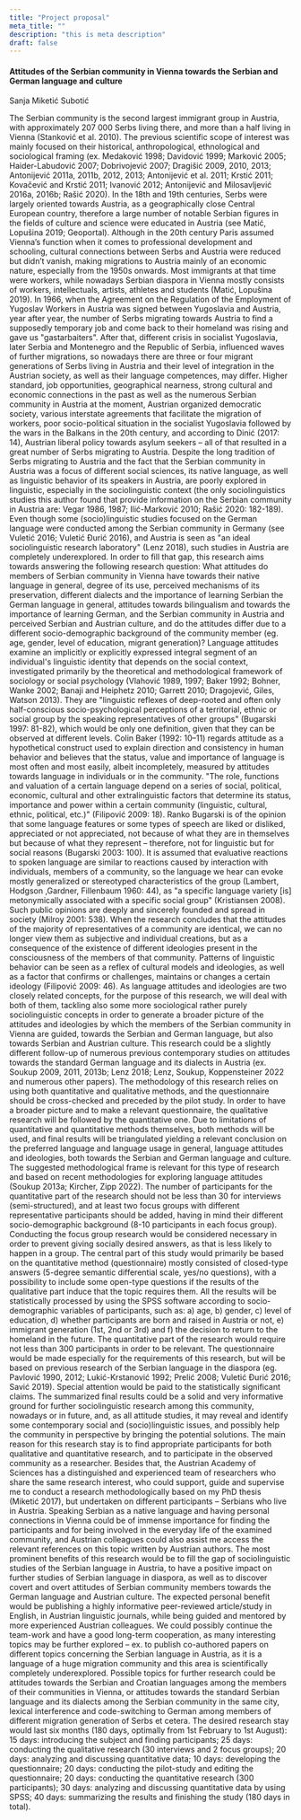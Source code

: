 ```yaml
---
title: "Project proposal"
meta_title: ""
description: "this is meta description"
draft: false
---
```


#### Attitudes of the Serbian community in Vienna  towards the Serbian and German language and culture 

Sanja Miketić Subotić


The Serbian community is the second largest immigrant group in Austria, with approximately 207 000 Serbs living there, and more than a half living in Vienna (Stanković et al. 2010). The previous scientific scope of interest was mainly focused on their historical, anthropological, ethnological and sociological framing (ex. Medaković 1998; Davidović 1999; Marković 2005; Haider-Labudović 2007; Dobrivojević  2007; Dragišić 2009, 2010, 2013; Antonijević  2011a, 2011b, 2012, 2013; Antonijević  et al. 2011; Krstić 2011; Kovačević and Krstić 2011; Ivanović 2012; Antonijević and Milosavljević 2016a, 2016b; Rašić 2020). In the 18th and 19th centuries, Serbs were largely oriented towards Austria, as a geographically close Central European country, therefore a large number of notable Serbian figures in the fields of culture and science were educated in Austria (see Matić, Lopušina 2019; Geoportal). Although in the 20th century Paris assumed Vienna’s function when it comes to professional development and schooling, cultural connections between Serbs and Austria were reduced but didn’t vanish, making migrations to Austria mainly of an economic nature, especially from the 1950s onwards. Most immigrants at that time were workers, while nowadays Serbian diaspora in Vienna mostly consists of workers, intellectuals, artists, athletes and students (Matić, Lopušina 2019). In 1966, when the Agreement on the Regulation of the Employment of Yugoslav Workers in Austria was signed between Yugoslavia and Austria, year after year, the number of Serbs migrating towards Austria to find a supposedly temporary job and come back to their homeland was rising and gave us "gastarbaiters". After that, different crisis in socialist Yugoslavia, later Serbia and Montenegro and the Republic of Serbia, influenced waves of further migrations, so nowadays there are three or four migrant generations of Serbs living in Austria and their level of integration in the Austrian society, as well as their language competences, may differ. Higher standard, job opportunities, geographical nearness, strong cultural and economic connections in the past as well as the numerous Serbian community in Austria at the moment, Austrian organized democratic society, various interstate agreements that facilitate the migration of workers, poor socio-political situation in the socialist Yugoslavia followed by the wars in the Balkans in the 20th century, and according to Dinić (2017: 14), Austrian liberal policy towards asylum seekers – all of that resulted in a great number of Serbs migrating to Austria.
		Despite the long tradition of Serbs migrating to Austria and the fact that the Serbian community in Austria was a focus of different social sciences, its native language, as well as linguistic behavior of its speakers in Austria, are poorly explored in linguistic, especially in the sociolinguistic context (the only sociolinguistics studies this author found that provide information on the Serbian community in Austria are: Vegar 1986, 1987; Ilić-Marković 2010; Rašić 2020: 182-189). Even though some (socio)linguistic studies focused on the German language were conducted among the Serbian community in Germany (see Vuletić 2016; Vuletić Đurić 2016), and Austria is seen as "an ideal sociolinguistic research laboratory" (Lenz 2018), such studies in Austria are completely underexplored. In order to fill that gap, this research aims towards answering the following research question: 
What attitudes do members of Serbian community in Vienna have towards
their native language in general, degree of its use, perceived mechanisms of its preservation, different dialects and the importance of learning Serbian
the German language in general, attitudes towards bilingualism and towards the importance of learning German, and
the Serbian community in Austria and perceived Serbian and Austrian culture,
and do the attitudes differ due to a different socio-demographic background of the community member (eg. age, gender, level of education, migrant generation)?
Language attitudes examine an implicitly or explicitly expressed integral segment of an individual's linguistic identity that depends on the social context, investigated primarily by the theoretical and methodological framework of sociology or social psychology (Vlahović 1989, 1997; Baker 1992; Bohner, Wanke 2002; Banaji and Heiphetz 2010; Garrett 2010; Dragojević, Giles, Watson 2013). They are "linguistic reflexes of deep-rooted and often only half-conscious socio-psychological perceptions of a territorial, ethnic or social group by the speaking representatives of other groups" (Bugarski 1997: 81-82), which would be only one definition, given that they can be observed at different levels. Colin Baker (1992: 10–11) regards attitude as a hypothetical construct used to explain direction and consistency in human behavior and believes that the status, value and importance of language is most often and most easily, albeit incompletely, measured by attitudes towards language in individuals or in the community. "The role, functions and valuation of a certain language depend on a series of social, political, economic, cultural and other extralinguistic factors that determine its status, importance and power within a certain community (linguistic, cultural, ethnic, political, etc.)" (Filipović 2009: 18). Ranko Bugarski is of the opinion that some language features or some types of speech are liked or disliked, appreciated or not appreciated, not because of what they are in themselves but because of what they represent –  therefore, not for linguistic but for social reasons (Bugarski 2003: 100). It is assumed that evaluative reactions to spoken language are similar to reactions caused by interaction with individuals, members of a community, so the language we hear can evoke mostly generalized or stereotyped characteristics of the group (Lambert, Hodgson ,Gardner, Fillenbaum 1960: 44), as "a specific language variety [is] metonymically associated with a specific social group" (Kristiansen 2008). Such public opinions are deeply and sincerely founded and spread in society (Milroy 2001: 538). When the research concludes that the attitudes of the majority of representatives of a community are identical, we can no longer view them as subjective and individual creations, but as a consequence of the existence of different ideologies present in the consciousness of the members of that community. Patterns of linguistic behavior can be seen as a reflex of cultural models and ideologies, as well as a factor that confirms or challenges, maintains or changes a certain ideology (Filipović 2009: 46). As language attitudes and ideologies are two closely related concepts, for the purpose of this research, we will deal with both of them, tackling also some more sociological rather purely sociolinguistic concepts in order to generate a broader picture of the attitudes and ideologies by which the members of the Serbian community in Vienna are guided, towards the Serbian and German language, but also towards Serbian and Austrian culture. This research could be a slightly different follow-up of numerous previous contemporary studies on attitudes towards the standard German language and its dialects in Austria (ex. Soukup 2009, 2011, 2013b; Lenz 2018; Lenz, Soukup, Koppensteiner 2022 and numerous other papers).
The methodology of this research relies on using both quantitative and qualitative methods, and the questionnaire should be cross-checked and preceded by the pilot study. In order to have a broader picture and to make a relevant questionnaire, the qualitative research will be followed by the quantitative one. Due to limitations of quantitative and quantitative methods themselves, both methods will be used, and final results will be triangulated yielding a relevant conclusion on the preferred language and language usage in general, language attitudes and ideologies, both towards the Serbian and German language and culture. The suggested methodological frame is relevant for this type of research and based on recent methodologies for exploring language attitudes (Soukup 2013a; Kircher, Zipp 2022). The number of participants for the quantitative part of the research should not be less than 30 for interviews (semi-structured), and at least two focus groups with different representative participants should be added, having in mind their different socio-demographic background (8-10 participants in each focus group). Conducting the focus group research would be considered necessary in order to prevent giving socially desired answers, as that is less likely to happen in a group. 
The central part of this study would primarily be based on the quantitative method (questionnaire) mostly consisted of closed-type answers (5-degree semantic differential scale, yes/no questions), with a possibility to include some open-type questions if the results of the qualitative part induce that the topic requires them. All the results will be statistically processed by using the SPSS software according to socio-demographic variables of participants, such as: a) age, b) gender, c) level of education, d) whether participants are born and raised in Austria or not, e) immigrant generation (1st, 2nd or 3rd) and f) the decision to return to the homeland in the future. The quantitative part of the research would require not less than 300 participants in order to be relevant. The questionnaire would be made especially for the requirements of this research, but will be based on previous research of the Serbian language in the diaspora (eg. Pavlović 1990, 2012; Lukić-Krstanović 1992; Prelić 2008; Vuletić Đurić 2016; Savić 2019). Special attention would be paid to the statistically significant claims. The summarized final results could be a solid and very informative ground for further sociolinguistic research among this community, nowadays or in future, and, as all attitude studies, it may reveal and identify some contemporary social and (socio)linguistic issues, and possibly help the community in perspective by bringing the potential solutions.
The main reason for this research stay is to find appropriate participants for both qualitative and quantitative research, and to participate in the observed community as a researcher. Besides that, the Austrian Academy of Sciences has a distinguished and experienced team of researchers who share the same research interest, who could support, guide and supervise me to conduct a research methodologically based on my PhD thesis (Miketić 2017), but undertaken on different participants –  Serbians who live in Austria. Speaking Serbian as a native language and having personal connections in Vienna could be of immense importance for finding the participants and for being involved in the everyday life of the examined community, and Austrian colleagues could also assist  me access the relevant references on this topic written by Austrian authors. 
The most prominent benefits of this research would be to fill the gap of sociolinguistic studies of the Serbian language in Austria, to have a positive impact on further studies of Serbian language in diaspora, as well as to discover covert and overt attitudes of Serbian community members towards the German language and Austrian culture. The expected personal benefit would be publishing a highly informative peer-reviewed article/study in English, in Austrian linguistic journals, while being guided and mentored by more experienced Austrian colleagues. We could possibly continue the team-work and have a good long-term cooperation, as many interesting topics may be further explored – ex. to publish co-authored papers on different topics concerning the Serbian language in Austria, as it is a language of a huge migration community and this area is scientifically completely underexplored. Possible topics for further research could be attitudes towards the Serbian and Croatian languages among the members of their communities in Vienna, or attitudes towards the standard Serbian language and its dialects among the Serbian community in the same city, lexical interference and code-switching to German among members of different migration generation of Serbs et cetera.
The desired research stay would last six months (180 days, optimally from 1st February to 1st August):
15 days: introducing the subject and finding participants;
25 days: conducting the qualitative research (30 interviews and 2 focus groups); 
20 days: analyzing and discussing quantitative data;
10 days: developing the questionnaire;
20 days: conducting the pilot-study and editing the questionnaire;
20 days: conducting the quantitative research (300 participants);
30 days: analyzing and discussing quantitative data by using SPSS;
40 days: summarizing the results and finishing the study (180 days in total).
